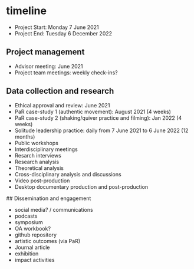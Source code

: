 
# timeline


- Project Start: Monday 7 June 2021
- Project End: Tuesday 6 December 2022


## Project management 

- Advisor meeting: June 2021
- Project team meetings: weekly check-ins?

## Data collection and research

- Ethical approval and review: June 2021
- PaR case-study 1 (authentic movement): August 2021 (4 weeks)
- PaR case-study 2 (shaking/quiver practice and filming): Jan 2022 (4 weeks)
- Solitude leadership practice: daily from 7 June 2021 to 6 June 2022 (12 months)
- Public workshops
- Interdisciplinary meetings
- Resarch interviews
- Research analysis
- Theoretical analysis
- Cross-disciplinary analysis and discussions
- Video post-production
- Desktop documentary production and post-production


## Dissemination and engagement

- social media? / communications
- podcasts
- symposium
- OA workbook?
- github repository
- artistic outcomes (via PaR)
- Journal article
- exhibition
- impact activities
